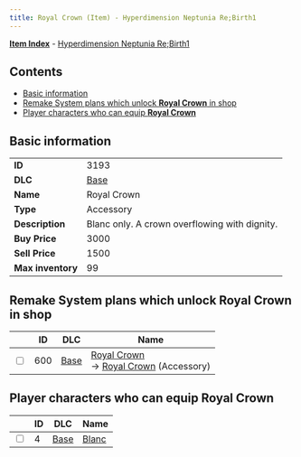 ```yaml
---
title: Royal Crown (Item) - Hyperdimension Neptunia Re;Birth1
---
```


[**Item Index**](/neptunia/rb1/item/index.html) - [Hyperdimension Neptunia Re;Birth1](/neptunia/rb1)

## Contents

- [Basic information](#basic-information)
- [Remake System plans which unlock **Royal Crown** in shop](#remake-system-plans-which-unlock-royal-crown-in-shop)
- [Player characters who can equip **Royal Crown**](#player-characters-who-can-equip-royal-crown)

## Basic information

|   |   |
| -- | -- |
| **ID** | 3193 |
| **DLC** | [Base](/neptunia/rb1/dlc/1-base.html) |
| **Name** | Royal Crown |
| **Type** | Accessory |
| **Description** | Blanc only. A crown overflowing with dignity. |
| **Buy Price** | 3000 |
| **Sell Price** | 1500 |
| **Max inventory** | 99 |


## Remake System plans which unlock **Royal Crown** in shop

|    | ID | DLC | Name |
| -- | -- | --- | ---- |
| <input type="checkbox" id="rb1-remake-1-600" class="trackbox" /> | 600 | [Base](/neptunia/rb1/dlc/1-base.html) | [Royal Crown](/neptunia/rb1/remake/1-600-royal-crown.html)<br /> → [Royal Crown](/neptunia/rb1/item/1-3193-royal-crown.html) (Accessory) |


## Player characters who can equip **Royal Crown**

|    | ID | DLC | Name |
| -- | -- | --- | ---- |
| <input type="checkbox" id="rb1-player-1-4" class="trackbox" /> | 4 | [Base](/neptunia/rb1/dlc/1-base.html) | [Blanc](/neptunia/rb1/player/1-4-blanc.html) |

